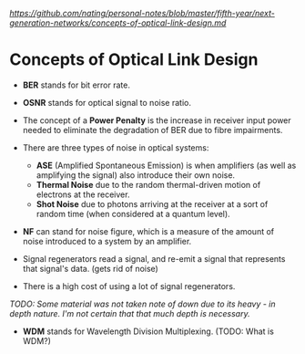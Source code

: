 
*https://github.com/nating/personal-notes/blob/master/fifth-year/next-generation-networks/concepts-of-optical-link-design.md*

# Concepts of Optical Link Design

* **BER** stands for bit error rate.

* **OSNR** stands for optical signal to noise ratio.

* The concept of a **Power Penalty** is the increase in receiver input power needed to eliminate the degradation of BER due to fibre impairments.

* There are three types of noise in optical systems:
  * **ASE** (Amplified Spontaneous Emission) is when amplifiers (as well as amplifying the signal) also introduce their own noise.
  * **Thermal Noise** due to the random thermal-driven motion of electrons at the receiver.
  * **Shot Noise** due to photons arriving at the receiver at a sort of random time (when considered at a quantum level).

* **NF** can stand for noise figure, which is a measure of the amount of noise introduced to a system by an amplifier.

* Signal regenerators read a signal, and re-emit a signal that represents that signal's data. (gets rid of noise)

* There is a high cost of using a lot of signal regenerators.

*TODO: Some material was not taken note of down due to its heavy - in depth nature. I'm not certain that that much depth is necessary.*

* **WDM** stands for Wavelength Division Multiplexing. (TODO: What is WDM?)
